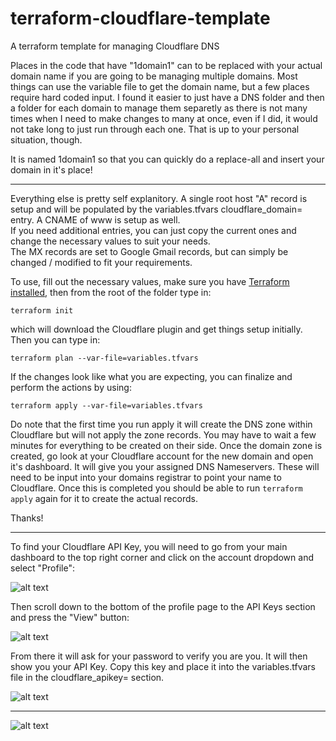 # terraform-cloudflare-template
A terraform template for managing Cloudflare DNS

Places in the code that have "1domain1" can to be replaced with your actual domain name if you are going to be managing multiple domains. Most things can use the variable file to get the domain name, but a few places require hard coded input.  I found it easier to just have a DNS folder and then a folder for each domain to manage them separetly as there is not many times when I need to make changes to many at once, even if I did, it would not take long to just run through each one. That is up to your personal situation, though. 

It is named 1domain1 so that you can quickly do a replace-all and insert your domain in it's place!

---

Everything else is pretty self explanitory. A single root host "A" record is setup and will be populated by the variables.tfvars cloudflare_domain= entry. A CNAME of www is setup as well.  
If you need additional entries, you can just copy the current ones and change the necessary values to suit your needs.  
The MX records are set to Google Gmail records, but can simply be changed / modified to fit your requirements.

To use, fill out the necessary values, make sure you have [Terraform installed](https://learn.hashicorp.com/terraform/getting-started/install.html), then from the root of the folder type in:

    terraform init 
    
which will download the Cloudflare plugin and get things setup initially. Then you can type in: 

    terraform plan --var-file=variables.tfvars

If the changes look like what you are expecting, you can finalize and perform the actions by using:

    terraform apply --var-file=variables.tfvars

Do note that the first time you run apply it will create the DNS zone within Cloudflare but will not apply the zone records. You may have to wait a few minutes for everything to be created on their side. Once the domain zone is created, go look at your Cloudflare account for the new domain and open it's dashboard. It will give you your assigned DNS Nameservers. These will need to be input into your domains registrar to point your name to Cloudflare. Once this is completed you should be able to run ```terraform apply``` again for it to create the actual records.

Thanks!

---

To find your Cloudflare API Key, you will need to go from your main dashboard to the top right corner and click on the account dropdown and select "Profile":

![alt text](https://i.imgur.com/hglP3Nh.png "Account Profile")

Then scroll down to the bottom of the profile page to the API Keys section and press the "View" button:


![alt text](https://i.imgur.com/2ORo5OT.png "API Key View")

From there it will ask for your password to verify you are you. It will then show you your API Key. Copy this key and place it into the variables.tfvars file in the cloudflare_apikey= section.

![alt text](https://i.imgur.com/1rBXN5a.png "API Key")

----


![alt text](https://i.imgur.com/cg5ow2M.png "API Key")
